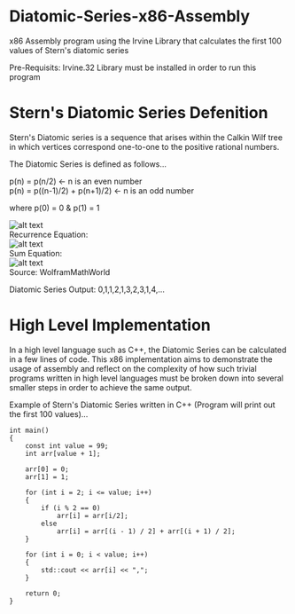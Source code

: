 # Diatomic-Series-x86-Assembly
x86 Assembly program using the Irvine Library that calculates the first 100 values of Stern's diatomic series <br/>

Pre-Requisits: Irvine.32 Library must be installed in order to run this program<br/>

# Stern's Diatomic Series Defenition
Stern's Diatomic series is a sequence that arises within the Calkin Wilf tree in which vertices correspond one-to-one to the positive rational numbers.<br/>

The Diatomic Series is defined as follows... <br/>

p(n) = p(n/2)   <- n is an even number<br/>
p(n) = p((n-1)/2) + p(n+1)/2)  <- n is an odd number<br/>

where p(0) = 0 & p(1) = 1<br/>

![alt text](http://mathworld.wolfram.com/images/eps-gif/SternsDiatomicSeries_1000.gif)<br/>
Recurrence Equation: <br/>
![alt text](http://mathworld.wolfram.com/images/equations/SternsDiatomicSeries/NumberedEquation2.gif)<br/>
Sum Equation: <br/>
![alt text](http://mathworld.wolfram.com/images/equations/SternsDiatomicSeries/NumberedEquation3.gif)<br/>
Source: WolframMathWorld<br/>


Diatomic Series Output:  0,1,1,2,1,3,2,3,1,4,...<br/>

# High Level Implementation
In a high level language such as C++, the Diatomic Series can be calculated in a few lines of code.  This x86 implementation aims to demonstrate the usage of assembly and reflect on the complexity of how such trivial programs written in high level languages must be broken down into several smaller steps in order to achieve the same output.<br/>

Example of Stern's Diatomic Series written in C++ (Program will print out the first 100 values)...<br/>

```
int main()
{
	const int value = 99;
	int arr[value + 1];

	arr[0] = 0;
	arr[1] = 1;

	for (int i = 2; i <= value; i++) 
  	{
		if (i % 2 == 0)
			arr[i] = arr[i/2];
		else
			arr[i] = arr[(i - 1) / 2] + arr[(i + 1) / 2];
	}

	for (int i = 0; i < value; i++)
	{
		std::cout << arr[i] << ",";
	}

	return 0;
}
```

